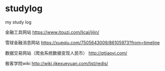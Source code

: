# studylog
my study log

金融工具网站
https://www.itouzi.com/licai/jijin/

雪球金融消息网站
https://xueqiu.com/7505643009/86105973?from=timeline


数据交易网站（爬虫系统数据变现人民币）
http://qtjiaoyi.com/

极客学院wiki
http://wiki.jikexueyuan.com/list/redis/
